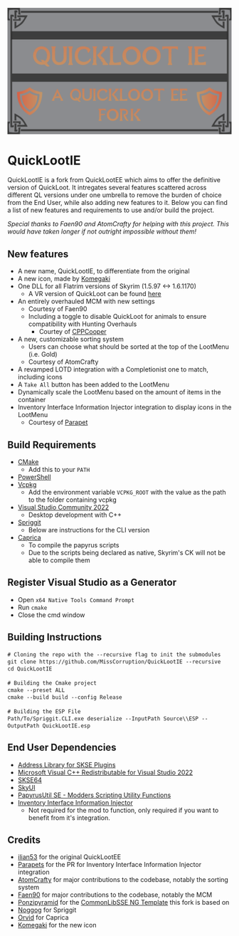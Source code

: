 ![image](.github/docs/QuickLootIE.png)

# QuickLootIE

QuickLootIE is a fork from QuickLootEE which aims to offer the definitive version of QuickLoot.
It intregates several features scattered across different QL versions under one umbrella to
remove the burden of choice from the End User, while also adding new features to it.
Below you can find a list of new features and requirements to use and/or build the project.

_Special thanks to Faen90 and AtomCrafty for helping with this project. 
This would have taken longer if not outright impossible without them!_

## New features

* A new name, QuickLootIE, to differentiate from the original
* A new icon, made by [Komegaki](https://github.com/Komegaki)
* One DLL for all Flatrim versions of Skyrim (1.5.97 <-> 1.6.1170)
	* A VR version of QuickLoot can be found [here](https://www.nexusmods.com/skyrimspecialedition/mods/102094) 
* An entirely overhauled MCM with new settings
	* Courtesy of Faen90 
	* Including a toggle to disable QuickLoot for animals to ensure compatibility with Hunting Overhauls
		* Courtey of [CPPCooper](https://github.com/Eloquence4/QuickLootEE/pull/3) 
* A new, customizable sorting system
	* Users can choose what should be sorted at the top of the LootMenu (i.e. Gold)
	* Courtesy of AtomCrafty
* A revamped LOTD integration with a Completionist one to match, including icons
* A `Take All` button has been added to the LootMenu
* Dynamically scale the LootMenu based on the amount of items in the container
* Inventory Interface Information Injector integration to display icons in the LootMenu
	* Courtesy of [Parapet](https://github.com/Eloquence4/QuickLootEE/pull/5)  

## Build Requirements
* [CMake](https://cmake.org/)
	* Add this to your `PATH`
* [PowerShell](https://github.com/PowerShell/PowerShell/releases/latest)
* [Vcpkg](https://github.com/microsoft/vcpkg)
	* Add the environment variable `VCPKG_ROOT` with the value as the path to the folder containing vcpkg
* [Visual Studio Community 2022](https://visualstudio.microsoft.com/)
	* Desktop development with C++
* [Spriggit](https://github.com/Mutagen-Modding/Spriggit)
	* Below are instructions for the CLI version
* [Caprica](https://github.com/Orvid/Caprica)
	* To compile the papyrus scripts
	* Due to the scripts being declared as native, Skyrim's CK will not be able to compile them

## Register Visual Studio as a Generator
* Open `x64 Native Tools Command Prompt`
* Run `cmake`
* Close the cmd window

## Building Instructions
```
# Cloning the repo with the --recursive flag to init the submodules
git clone https://github.com/MissCorruption/QuickLootIE --recursive
cd QuickLootIE

# Building the Cmake project
cmake --preset ALL
cmake --build build --config Release

# Building the ESP File
Path/To/Spriggit.CLI.exe deserialize --InputPath Source\\ESP --OutputPath QuickLootIE.esp
```


## End User Dependencies
* [Address Library for SKSE Plugins](https://www.nexusmods.com/skyrimspecialedition/mods/32444)
* [Microsoft Visual C++ Redistributable for Visual Studio 2022](https://learn.microsoft.com/en-us/cpp/windows/latest-supported-vc-redist?view=msvc-170)
* [SKSE64](https://skse.silverlock.org/)
* [SkyUI](https://www.nexusmods.com/skyrimspecialedition/mods/12604)
* [PapyrusUtil SE - Modders Scripting Utility Functions](https://www.nexusmods.com/skyrimspecialedition/mods/13048)
* [Inventory Interface Information Injector](https://www.nexusmods.com/skyrimspecialedition/mods/85702)
	* Not required for the mod to function, only required if you want to benefit from it's integration.

## Credits
* [ilian53](https://github.com/Eloquence4) for the original QuickLootEE
* [Parapets](https://github.com/Exit-9B) for the PR for Inventory Interface Information Injector integration
* [AtomCrafty](https://github.com/AtomCrafty) for major contributions to the codebase, notably the sorting system
* [Faen90](https://github.com/Faen668) for major contributions to the codebase, notably the MCM
* [Ponzipyramid](https://github.com/ponzipyramid) for the [CommonLibSSE NG Template](https://github.com/ponzipyramid/CommonLibSSE-NG-Template) this fork is based on
* [Noggog](https://github.com/Noggog) for Spriggit
* [Orvid](https://github.com/Orvid) for Caprica
* [Komegaki](https://github.com/Komegaki) for the new icon

